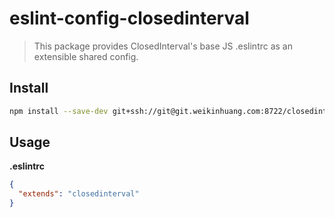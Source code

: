 # eslint-config-closedinterval

> This package provides ClosedInterval's base JS .eslintrc as an extensible shared config.

## Install

```sh
npm install --save-dev git+ssh://git@git.weikinhuang.com:8722/closedinterval/eslint-config.git eslint babel-eslint eslint-plugin-flowtype eslint-plugin-react
```

## Usage

**.eslintrc**

```json
{
  "extends": "closedinterval"
}
```
